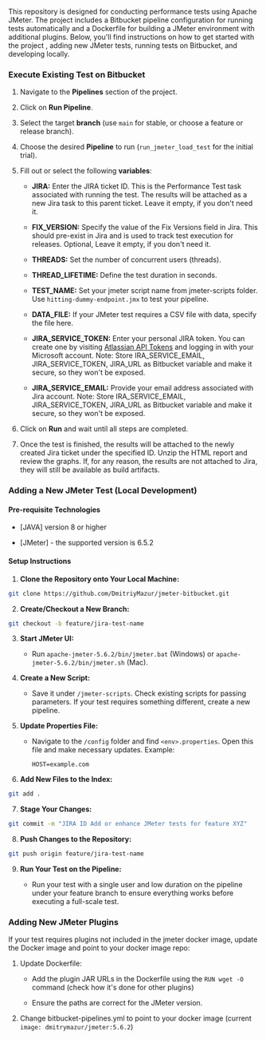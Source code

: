 This repository is designed for conducting performance tests using Apache JMeter. The project includes a Bitbucket pipeline configuration for running tests automatically and a Dockerfile for building a JMeter environment with additional plugins. Below, you'll find instructions on how to get started with the project , adding new JMeter tests, running tests on Bitbucket, and developing locally.

### Execute Existing Test on Bitbucket

1. Navigate to the **Pipelines** section of the project.

2. Click on **Run Pipeline**.

3. Select the target **branch** (use `main` for stable, or choose a feature or release branch).

4. Choose the desired **Pipeline** to run (`run_jmeter_load_test` for the initial trial).

5. Fill out or select the following **variables**:

   - **JIRA:** Enter the JIRA ticket ID. This is the Performance Test task associated with running the test. The results will be attached as a new Jira task to this parent ticket. Leave it empty, if you don't need it.
   
   - **FIX_VERSION:** Specify the value of the Fix Versions field in Jira. This should pre-exist in Jira and is used to track test execution for releases. Optional, Leave it empty, if you don't need it.
   
   - **THREADS:** Set the number of concurrent users (threads).
   
   - **THREAD_LIFETIME:** Define the test duration in seconds.

   - **TEST_NAME:** Set your jmeter script name from jmeter-scripts folder. Use `hitting-dummy-endpoint.jmx` to test your pipeline.
   
   - **DATA_FILE:** If your JMeter test requires a CSV file with data, specify the file here.
   
   - **JIRA_SERVICE_TOKEN:** Enter your personal JIRA token. You can create one by visiting [Atlassian API Tokens](https://id.atlassian.com/manage-profile/security/api-tokens) and logging in with your Microsoft account. Note: Store IRA_SERVICE_EMAIL, JIRA_SERVICE_TOKEN, JIRA_URL as Bitbucket variable and make it secure, so they won't be exposed.
   
   - **JIRA_SERVICE_EMAIL:** Provide your email address associated with Jira account.
   Note: Store IRA_SERVICE_EMAIL, JIRA_SERVICE_TOKEN, JIRA_URL as Bitbucket variable and make it secure, so they won't be exposed.

6. Click on **Run** and wait until all steps are completed.

7. Once the test is finished, the results will be attached to the newly created Jira ticket under the specified ID. Unzip the HTML report and review the graphs. If, for any reason, the results are not attached to Jira, they will still be available as build artifacts.

### Adding a New JMeter Test (Local Development)

#### Pre-requisite Technologies

- [JAVA] version 8 or higher

- [JMeter] - the supported version is 6.5.2

#### Setup Instructions

1. **Clone the Repository onto Your Local Machine:**

```bash
git clone https://github.com/DmitriyMazur/jmeter-bitbucket.git
```

2. **Create/Checkout a New Branch:**

```bash
git checkout -b feature/jira-test-name
```

   
3. **Start JMeter UI:**
   
   - Run `apache-jmeter-5.6.2/bin/jmeter.bat` (Windows) or `apache-jmeter-5.6.2/bin/jmeter.sh` (Mac).

4. **Create a New Script:**
   
   - Save it under `/jmeter-scripts`. Check existing scripts for passing parameters. If your test requires something different, create a new pipeline.

5. **Update Properties File:**
   
   - Navigate to the `/config` folder and find `<env>.properties`. Open this file and make necessary updates. Example:
   
     ```properties
     HOST=example.com
     ```

6. **Add New Files to the Index:**

```bash
git add .
```

7. **Stage Your Changes:**

```bash
git commit -m "JIRA ID Add or enhance JMeter tests for feature XYZ"
```

8. **Push Changes to the Repository:**

```bash
git push origin feature/jira-test-name
```

9. **Run Your Test on the Pipeline:**

   - Run your test with a single user and low duration on the pipeline under your feature branch to ensure everything works before executing a full-scale test.


### Adding New JMeter Plugins

If your test requires plugins not included in the jmeter docker image, update the Docker image and point to your docker image repo:

1. Update Dockerfile:
   
   - Add the plugin JAR URLs in the Dockerfile using the `RUN wget -O` command (check how it's done for other plugins)
   
   - Ensure the paths are correct for the JMeter version.
   
2. Change bitbucket-pipelines.yml to point to your docker image (current `image: dmitrymazur/jmeter:5.6.2`)








